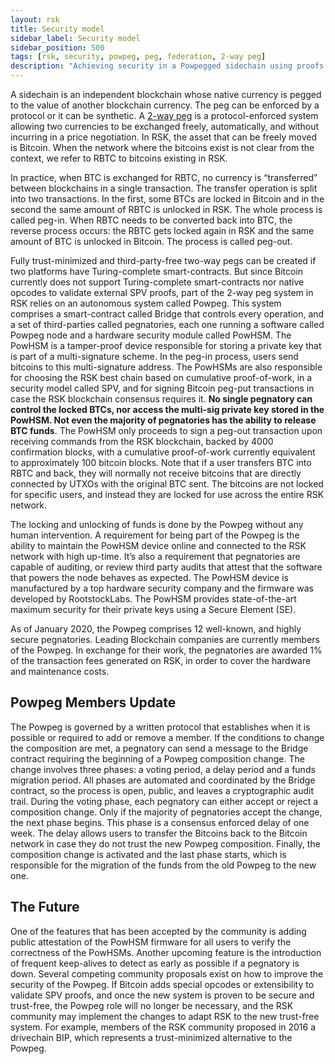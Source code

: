 ```yaml
---
layout: rsk
title: Security model
sidebar_label: Security model
sidebar_position: 500
tags: [rsk, security, powpeg, peg, federation, 2-way peg]
description: "Achieving security in a Powpegged sidechain using proofs of payment"
---
```


A sidechain is an independent blockchain whose native currency is pegged to the value of another blockchain currency. The peg can be enforced by a protocol or it can be synthetic. A [2-way peg](/rsk/architecture/powpeg/) is a protocol-enforced system allowing two currencies to be exchanged freely, automatically, and without incurring in a price negotiation. In RSK, the asset that can be freely moved is Bitcoin. When the network where the bitcoins exist is not clear from the context, we refer to RBTC to bitcoins existing in RSK.

In practice, when BTC is exchanged for RBTC, no currency is “transferred” between blockchains in a single transaction. The transfer operation is split into two transactions. In the first, some BTCs are locked in Bitcoin and in the second the same amount of RBTC is unlocked in RSK. The whole process is called peg-in. When RBTC needs to be converted back into BTC, the reverse process occurs: the RBTC gets locked again in RSK and the same amount of BTC is unlocked in Bitcoin. The process is called peg-out.

Fully trust-minimized and third-party-free two-way pegs can be created if two platforms have Turing-complete smart-contracts. But since Bitcoin currently does not support Turing-complete smart-contracts nor native opcodes to validate external SPV proofs, part of the 2-way peg system in RSK relies on an autonomous system called Powpeg. This system comprises a smart-contract called Bridge that controls every operation, and a set of third-parties called pegnatories, each one running a software called Powpeg node and a hardware security module called PowHSM. The PowHSM is a tamper-proof device responsible for storing a private key that is part of a multi-signature scheme. In the peg-in process, users send bitcoins to this  multi-signature address.  The PowHSMs are also responsible for choosing the RSK best chain based on cumulative proof-of-work, in a security model called SPV, and for signing Bitcoin peg-put transactions in case the RSK blockchain consensus requires it. **No single pegnatory can control the locked BTCs, nor access the multi-sig private key stored in the PowHSM. Not even the majority of pegnatories has the ability to release BTC funds**. The PowHSM only proceeds to sign a peg-out transaction upon receiving commands from the RSK blockchain, backed by 4000 confirmation blocks, with a cumulative proof-of-work currently equivalent to approximately 100 bitcoin blocks. Note that if a user transfers BTC into RBTC and back, they will normally not receive bitcoins that are directly connected by UTXOs with the original BTC sent. The bitcoins are not locked for specific users, and instead they are locked for use across the entire RSK network.

The locking and unlocking of funds is done by the Powpeg without any human intervention. A requirement for being part of the Powpeg is the ability to maintain the PowHSM device online and connected to the RSK network with high up-time. It’s also a requirement that pegnatories are capable of auditing, or review third party audits that attest that the software that powers the node behaves as expected. The PowHSM device is manufactured by a top hardware security company and the firmware was developed by RootstockLabs. The PowHSM provides state-of-the-art maximum security for their private keys using a Secure Element (SE).

As of January 2020, the Powpeg comprises 12 well-known, and highly secure pegnatories. Leading Blockchain companies are currently members of the Powpeg.  In exchange for their work, the pegnatories are awarded 1% of the transaction fees generated on RSK, in order to cover the hardware and maintenance costs.

## Powpeg Members Update

The Powpeg is governed by a written protocol that establishes when it is possible or required to add or remove a member. If the conditions to change the composition are met, a pegnatory can send a message to the Bridge contract requiring the beginning of a Powpeg composition change. The change involves three phases: a voting period, a delay period and a funds migration period.  All phases are automated and coordinated by the Bridge contract, so the process is open, public, and leaves a cryptographic audit trail.  During the voting phase, each pegnatory can either accept or reject a composition change. Only if the majority of pegnatories accept the change, the next phase begins. This phase is a consensus enforced delay of one week. The delay allows users to transfer the Bitcoins back to the Bitcoin network in case they do not trust the new Powpeg composition. Finally, the composition change is activated and the last phase starts, which is responsible for the migration of the funds from the old Powpeg to the new one.

## The Future

One of the features that has been accepted by the community is adding public attestation of the PowHSM firmware for all users to verify the correctness of the PowHSMs. Another upcoming feature is the introduction of frequent keep-alives to detect as early as possible if a pegnatory is down. Several competing community proposals exist on how to improve the security of the Powpeg. If Bitcoin adds special opcodes or extensibility to validate SPV proofs, and once the new system is proven to be secure and trust-free, the Powpeg role will no longer be necessary, and the RSK community may implement the changes to adapt RSK to the new trust-free system. For example, members of the RSK community proposed in 2016 a drivechain BIP, which represents a trust-minimized alternative to the Powpeg.
